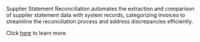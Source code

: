 Supplier Statement Reconciliation automates the extraction and comparison of supplier statement data with system records, categorizing invoices to streamline the reconciliation process and address discrepancies efficiently.

Click <a href="https://success.medius.com/documentation/user_guide/supplier_conversations/#statement-reconciliation" target="_blank">here</a> to learn more.

<ActivateModule deploymentTask="Statement_Reconciliation_in_Test" />
